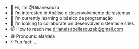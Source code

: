 - 👋 Hi, I’m @Dilianesouza 
- 👀 I’m interested in Análise e desenvolvimento de sistemas 
- 🌱 I’m currently learning o básico da programação
- 💞️ I’m looking to collaborate on desenvolver sistemas e sites
- 📫 How to reach me dilianeisabellesouzab@gmail.com
- 😄 Pronouns: ela/dela
- ⚡ Fun fact: ...

<!---
Dilianesouza/Dilianesouza is a ✨ special ✨ repository because its `README.md` (this file) appears on your GitHub profile.
You can click the Preview link to take a look at your changes.
--->
